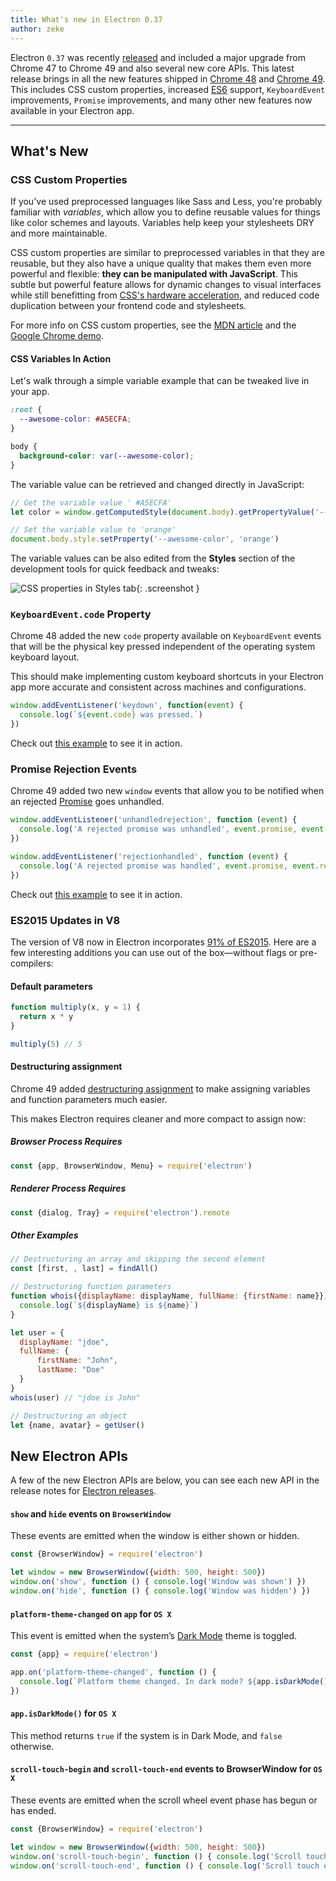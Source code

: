```yaml
---
title: What's new in Electron 0.37
author: zeke
---
```


Electron `0.37` was recently [released](https://github.com/electron/electron/releases) and included a major upgrade from Chrome 47 to Chrome 49 and also several new core APIs. This latest release brings in all the new features shipped in [Chrome 48](http://blog.chromium.org/2015/12/chrome-48-beta-present-to-cast-devices_91.html) and [Chrome 49](http://blog.chromium.org/2016/02/chrome-49-beta-css-custom-properties.html). This includes CSS custom properties, increased [ES6](http://www.ecma-international.org/ecma-262/6.0/) support, `KeyboardEvent` improvements, `Promise` improvements, and many other new features now available in your Electron app.

---

## What's New

### CSS Custom Properties

If you've used preprocessed languages like Sass and Less, you're probably familiar with *variables*, which allow you to define reusable values for things like color schemes and layouts. Variables help keep your stylesheets DRY and more maintainable.

CSS custom properties are similar to preprocessed variables in that they are reusable, but they also have a unique quality that makes them even more powerful and flexible: **they can be manipulated with JavaScript**. This subtle but powerful feature allows for dynamic changes to visual interfaces while still benefitting from [CSS's hardware acceleration](https://developer.mozilla.org/en-US/Apps/Fundamentals/Performance/Performance_fundamentals#Use_CSS_animations_and_transitions), and reduced code duplication between your frontend code and stylesheets.

For more info on CSS custom properties, see the [MDN article](https://developer.mozilla.org/en-US/docs/Web/CSS/Using_CSS_variables) and the
 [Google Chrome demo](https://googlechrome.github.io/samples/css-custom-properties/).

#### CSS Variables In Action

Let's walk through a simple variable example that can be tweaked live in your app.

```css
:root {
  --awesome-color: #A5ECFA;
}

body {
  background-color: var(--awesome-color);
}
```

The variable value can be retrieved and changed directly in JavaScript:

```js
// Get the variable value ' #A5ECFA'
let color = window.getComputedStyle(document.body).getPropertyValue('--awesome-color')

// Set the variable value to 'orange'
document.body.style.setProperty('--awesome-color', 'orange')
```

The variable values can be also edited from the **Styles** section of the development tools for quick feedback and tweaks:

![CSS properties in Styles tab](https://cloud.githubusercontent.com/assets/671378/13991612/1d10eb9c-f0d6-11e5-877b-c4dbc59f1209.gif){: .screenshot }

### `KeyboardEvent.code` Property

Chrome 48 added the new `code` property available on `KeyboardEvent` events that will be the physical key pressed independent of the operating system keyboard layout.

This should make implementing custom keyboard shortcuts in your Electron app more accurate and consistent across machines and configurations.

```js
window.addEventListener('keydown', function(event) {
  console.log(`${event.code} was pressed.`)
})
```

Check out [this example](https://googlechrome.github.io/samples/keyboardevent-code-attribute/) to see it in action.

### Promise Rejection Events

Chrome 49 added two new `window` events that allow you to be notified when an rejected [Promise](https://developer.mozilla.org/en-US/docs/Web/JavaScript/Reference/Global_Objects/Promise) goes unhandled.

```js
window.addEventListener('unhandledrejection', function (event) {
  console.log('A rejected promise was unhandled', event.promise, event.reason)
})

window.addEventListener('rejectionhandled', function (event) {
  console.log('A rejected promise was handled', event.promise, event.reason)
})
```

Check out [this example](https://googlechrome.github.io/samples/promise-rejection-events/index.html) to see it in action.

### ES2015 Updates in V8

The version of V8 now in Electron incorporates [91% of ES2015](https://kangax.github.io/compat-table/es6/#chrome49). Here are a few interesting additions you can use out of the box—without flags or pre-compilers:

#### Default parameters

```js
function multiply(x, y = 1) {
  return x * y
}

multiply(5) // 5
```

#### Destructuring assignment

Chrome 49 added [destructuring assignment](https://developer.mozilla.org/en-US/docs/Web/JavaScript/Reference/Operators/Destructuring_assignment) to make assigning variables and function parameters much easier.

This makes Electron requires cleaner and more compact to assign now:

##### Browser Process Requires

```js
const {app, BrowserWindow, Menu} = require('electron')
```

##### Renderer Process Requires

```js
const {dialog, Tray} = require('electron').remote
```

##### Other Examples

```js
// Destructuring an array and skipping the second element
const [first, , last] = findAll()

// Destructuring function parameters
function whois({displayName: displayName, fullName: {firstName: name}}){
  console.log(`${displayName} is ${name}`)
}

let user = {
  displayName: "jdoe",
  fullName: {
      firstName: "John",
      lastName: "Doe"
  }
}
whois(user) // "jdoe is John"

// Destructuring an object
let {name, avatar} = getUser()
```

## New Electron APIs

A few of the new Electron APIs are below, you can see each new API in the release notes for [Electron releases](https://github.com/electron/electron/releases).

#### `show` and `hide` events on `BrowserWindow`

These events are emitted when the window is either shown or hidden.

```js
const {BrowserWindow} = require('electron')

let window = new BrowserWindow({width: 500, height: 500})
window.on('show', function () { console.log('Window was shown') })
window.on('hide', function () { console.log('Window was hidden') })
```

#### `platform-theme-changed` on `app` for `OS X`

This event is emitted when the system’s [Dark Mode](https://discussions.apple.com/thread/6661740) theme is toggled.

```js
const {app} = require('electron')

app.on('platform-theme-changed', function () {
  console.log(`Platform theme changed. In dark mode? ${app.isDarkMode()}`)
})
```

#### `app.isDarkMode()` for `OS X`

This method returns `true` if the system is in Dark Mode, and `false` otherwise.

#### `scroll-touch-begin` and `scroll-touch-end` events to BrowserWindow for `OS X`

These events are emitted when the scroll wheel event phase has begun or has ended.

```js
const {BrowserWindow} = require('electron')

let window = new BrowserWindow({width: 500, height: 500})
window.on('scroll-touch-begin', function () { console.log('Scroll touch started') })
window.on('scroll-touch-end', function () { console.log('Scroll touch ended') })
```
